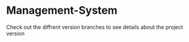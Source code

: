 # Management-System
 Check out the diffrent version branches to see details about the project version

 
